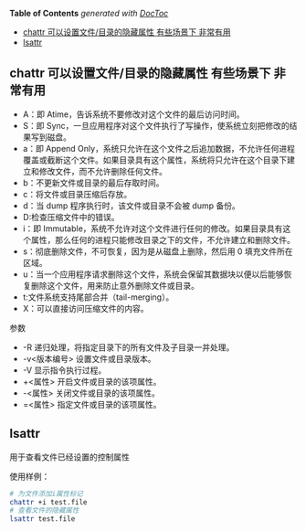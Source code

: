 <!-- START doctoc generated TOC please keep comment here to allow auto update -->
<!-- DON'T EDIT THIS SECTION, INSTEAD RE-RUN doctoc TO UPDATE -->
**Table of Contents**  *generated with [DocToc](https://github.com/thlorenz/doctoc)*

- [chattr 可以设置文件/目录的隐藏属性 有些场景下 非常有用](#chattr-%E5%8F%AF%E4%BB%A5%E8%AE%BE%E7%BD%AE%E6%96%87%E4%BB%B6%E7%9B%AE%E5%BD%95%E7%9A%84%E9%9A%90%E8%97%8F%E5%B1%9E%E6%80%A7-%E6%9C%89%E4%BA%9B%E5%9C%BA%E6%99%AF%E4%B8%8B-%E9%9D%9E%E5%B8%B8%E6%9C%89%E7%94%A8)
- [lsattr](#lsattr)

<!-- END doctoc generated TOC please keep comment here to allow auto update -->

## chattr 可以设置文件/目录的隐藏属性 有些场景下 非常有用

- A：即 Atime，告诉系统不要修改对这个文件的最后访问时间。
- S：即 Sync，一旦应用程序对这个文件执行了写操作，使系统立刻把修改的结果写到磁盘。
- a：即 Append Only，系统只允许在这个文件之后追加数据，不允许任何进程覆盖或截断这个文件。如果目录具有这个属性，系统将只允许在这个目录下建立和修改文件，而不允许删除任何文件。
- b：不更新文件或目录的最后存取时间。
- c：将文件或目录压缩后存放。
- d：当 dump 程序执行时，该文件或目录不会被 dump 备份。
- D:检查压缩文件中的错误。
- i：即 Immutable，系统不允许对这个文件进行任何的修改。如果目录具有这个属性，那么任何的进程只能修改目录之下的文件，不允许建立和删除文件。
- s：彻底删除文件，不可恢复，因为是从磁盘上删除，然后用 0 填充文件所在区域。
- u：当一个应用程序请求删除这个文件，系统会保留其数据块以便以后能够恢复删除这个文件，用来防止意外删除文件或目录。
- t:文件系统支持尾部合并（tail-merging）。
- X：可以直接访问压缩文件的内容。

参数

- -R 递归处理，将指定目录下的所有文件及子目录一并处理。
- -v<版本编号> 设置文件或目录版本。
- -V 显示指令执行过程。
- +<属性> 开启文件或目录的该项属性。
- -<属性> 关闭文件或目录的该项属性。
- =<属性> 指定文件或目录的该项属性。

## lsattr

用于查看文件已经设置的控制属性

使用样例：

```bash
# 为文件添加i属性标记
chattr +i test.file
# 查看文件的隐藏属性
lsattr test.file
```
